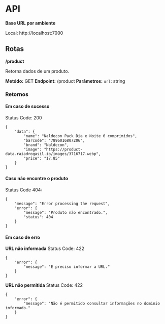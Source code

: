# API

**Base URL por ambiente**

Local: http://localhost:7000

## Rotas

**/product**

Retorna dados de um produto.

**Metódo:** GET 
**Endpoint:** /product
**Parâmetros:**
`url`: string

### Retornos

#### Em caso de sucesso

Status Code: 200

```
{
	"data": {
		"name": "Naldecon Pack Dia e Noite 6 comprimidos",
		"barcode": "7896016807206",
		"brand": "Naldecon",
		"image": "https://product-data.raiadrogasil.io/images/3716717.webp",
		"price": "17.85"
	}
}
```

#### Caso não encontre o produto
Status Code 404:

```
{
	"message": "Error processing the request",
	"error": {
		"message": "Produto não encontrado.",
		"status": 404
	}
}
```

#### Em caso de erro

**URL não informada**
Status Code: 422

```
{
	"error": {
		"message": "É preciso informar a URL."
	}
}
```

**URL não permitida**
Status Code: 422

```
{
	"error": {
		"message": "Não é permitido consultar informações no dominio informado."
	}
}
```